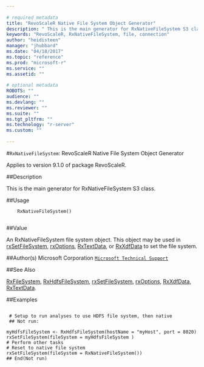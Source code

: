 ```yaml
--- 
 
# required metadata 
title: "RevoScaleR Native File System Object Generator" 
description: " This is the main generator for RxNativeFileSystem S3 class. " 
keywords: "RevoScaleR, RxNativeFileSystem, file, connection" 
author: "heidisteen" 
manager: "jhubbard" 
ms.date: "04/18/2017" 
ms.topic: "reference" 
ms.prod: "microsoft-r" 
ms.service: "" 
ms.assetid: "" 
 
# optional metadata 
ROBOTS: "" 
audience: "" 
ms.devlang: "" 
ms.reviewer: "" 
ms.suite: "" 
ms.tgt_pltfrm: "" 
ms.technology: "r-server" 
ms.custom: "" 
 
--- 
```

 
 
 #`RxNativeFileSystem`: RevoScaleR Native File System Object Generator

 Applies to version 9.1.0 of package RevoScaleR.
 
 ##Description
 
This is the main generator for RxNativeFileSystem S3 class.
 
 
 ##Usage

```   
  	RxNativeFileSystem()
 
```
 
 
 ##Value
 
An RxNativeFileSystem file system object. This object may be used in
[rxSetFileSystem](../../scaler/packagehelp/rxsetfilesystem.md), [rxOptions](../../scaler/packagehelp/rxoptions.md), [RxTextData](../../scaler/packagehelp/rxtextdata.md), or
[RxXdfData](../../scaler/packagehelp/rxxdfdata.md) to set the file system.
 
 ##Author(s)
 Microsoft Corporation [`Microsoft Technical Support`](https://go.microsoft.com/fwlink/?LinkID=698556&clcid=0x409)
 
 
 ##See Also
 
[RxFileSystem](rxfilesystem.md),
[RxHdfsFileSystem](rxhdfsfilesystem.md),
[rxSetFileSystem](../../scaler/packagehelp/rxsetfilesystem.md),
[rxOptions](../../scaler/packagehelp/rxoptions.md),
[RxXdfData](../../scaler/packagehelp/rxxdfdata.md),
[RxTextData](../../scaler/packagehelp/rxtextdata.md).
   
 ##Examples

 ```
   
  # Setup to run analyses to use HDFS file system, then native
  ## Not run:
 
myHdfsFileSystem <- RxHdfsFileSystem(hostName = "myHost", port = 8020)
rxSetFileSystem(fileSystem = myHdfsFileSystem )
# Perform other tasks
# Reset to native file system
rxSetFileSystem(fileSystem = RxNativeFileSystem())
 ## End(Not run) 
  
 
```
 
 
 
